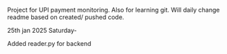 Project for UPI payment monitoring. Also for learning git. Will daily change readme based on created/ pushed code.


25th jan 2025 Saturday- 

Added reader.py for backend